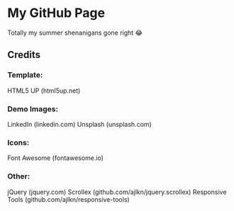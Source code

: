 # My GitHub Page
Totally my summer shenanigans gone right 😂

## Credits
### Template:
HTML5 UP (html5up.net)

### Demo Images:
LinkedIn (linkedin.com)
Unsplash (unsplash.com)

### Icons:
Font Awesome (fontawesome.io)

### Other:
jQuery (jquery.com)
Scrollex (github.com/ajlkn/jquery.scrollex)
Responsive Tools (github.com/ajlkn/responsive-tools)